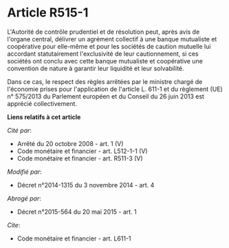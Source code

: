 # Article R515-1

L'Autorité de contrôle prudentiel et de résolution peut, après avis de l'organe central, délivrer un agrément collectif à une
banque mutualiste et coopérative pour elle-même et pour les sociétés de caution mutuelle lui accordant statutairement
l'exclusivité de leur cautionnement, si ces sociétés ont conclu avec cette banque mutualiste et coopérative une convention de
nature à garantir leur liquidité et leur solvabilité. 

Dans ce cas, le respect des règles arrêtées par le ministre chargé de l'économie prises pour l'application de l'article L.
611-1 et du règlement (UE) n° 575/2013 du Parlement européen et du Conseil du 26 juin 2013 est apprécié collectivement.

**Liens relatifs à cet article**

_Cité par_:

  - Arrêté du 20 octobre 2008 - art. 1 (V)
  - Code monétaire et financier - art. L512-1-1 (V)
  - Code monétaire et financier - art. R511-3 (V)

_Modifié par_:

  - Décret n°2014-1315 du 3 novembre 2014 - art. 4

_Abrogé par_:

  - Décret n°2015-564 du 20 mai 2015 - art. 1

_Cite_:

  - Code monétaire et financier - art. L611-1

